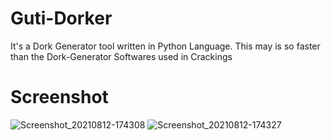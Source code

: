 # Guti-Dorker 
It's a Dork Generator tool written in Python Language. This may is so faster than the Dork-Generator Softwares used in Crackings

# Screenshot
![Screenshot_20210812-174308](https://user-images.githubusercontent.com/79633162/129191578-2195e978-73cd-44fd-9aa4-5766aa07f9ce.png)
![Screenshot_20210812-174327](https://user-images.githubusercontent.com/79633162/129191598-8998fe8e-1c93-40c1-a8f9-fc1668419c3f.png)

